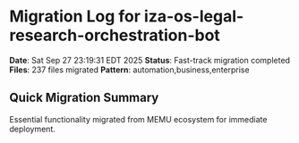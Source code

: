 # Migration Log for iza-os-legal-research-orchestration-bot

**Date**: Sat Sep 27 23:19:31 EDT 2025
**Status**: Fast-track migration completed
**Files**:      237 files migrated
**Pattern**: automation,business,enterprise

## Quick Migration Summary
Essential functionality migrated from MEMU ecosystem for immediate deployment.
